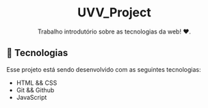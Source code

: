 <h1 align="center"> UVV_Project </h1>

<p align="center">
Trabalho introdutório sobre as tecnologias da web! ♥.
</p>

## 🚀 Tecnologias

Esse projeto está sendo desenvolvido com as seguintes tecnologias:

- HTML && CSS
- Git && Github
- JavaScript
